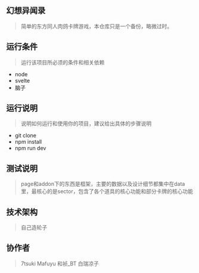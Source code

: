 ## 幻想异闻录
> 简单的东方同人肉鸽卡牌游戏，本仓库只是一个备份，略微过时。



## 运行条件
> 运行该项目所必须的条件和相关依赖
* node
* svelte
* 脑子



## 运行说明
> 说明如何运行和使用你的项目，建议给出具体的步骤说明
* git clone
* npm install
* npm run dev



## 测试说明
> page和addon下的东西是框架，主要的数据以及设计细节都集中在data里，最核心的是sector，包含了各个道具的核心功能和部分卡牌的核心功能



## 技术架构
> 自己造轮子  


## 协作者
> 7tsuki
> Mafuyu
> 和祯_BT
> 白瑞凉子
